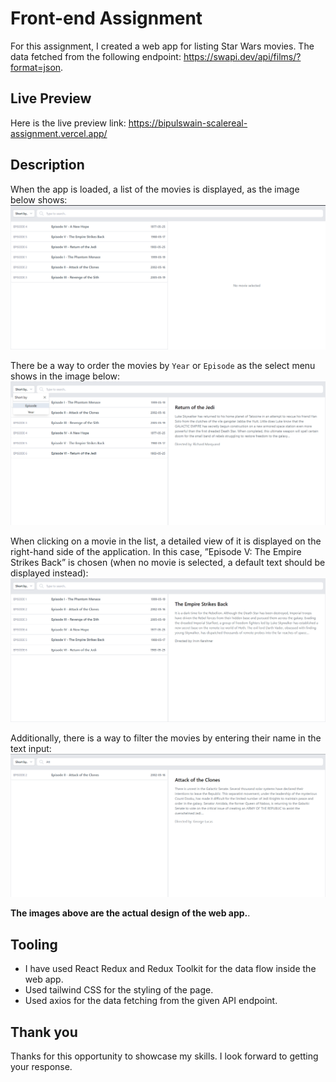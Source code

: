 # Front-end Assignment

For this assignment, I created a web app for listing Star Wars movies. The data fetched from the following endpoint: https://swapi.dev/api/films/?format=json.

## Live Preview
Here is the live preview link: https://bipulswain-scalereal-assignment.vercel.app/

## Description

When the app is loaded, a list of the movies is displayed, as the image below shows: 
![Default view](./public/assets/images/initialpage.png)

There be a way to order the movies by `Year` or `Episode` as the select menu shows in the image below:
![Sort by year of episode](./public/assets/images/sortfunctionality.png)

When clicking on a movie in the list, a detailed view of it is displayed on the right-hand side of the application. In this case, ”Episode V: The Empire Strikes Back” is chosen (when no movie is selected, a default text should be displayed instead):
![Episode V details](./public/assets/images/displaycontent.png)

Additionally, there is a way to filter the movies by entering their name in the text input:
![Filter out specific movies](./public/assets/images/searchfunctionality.png)

**The images above are the actual design of the web app.**.

## Tooling

- I have used React Redux and Redux Toolkit for the data flow inside the web app.
- Used tailwind CSS for the styling of the page.
- Used axios for the data fetching from the given API endpoint.

## Thank you

Thanks for this opportunity to showcase my skills. I look forward to getting your response.

